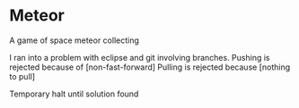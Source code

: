 # Meteor
A game of space meteor collecting

I ran into a problem with eclipse and git involving branches.
Pushing is rejected because of [non-fast-forward]
Pulling is rejected because [nothing to pull]

Temporary halt until solution found
